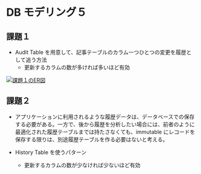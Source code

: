 # DB モデリング５

## 課題１

- Audit Table を用意して、記事テーブルのカラム一つひとつの変更を履歴として追う方法
  - 更新するカラムの数が多ければ多いほど有効

[![課題１のER図](https://mermaid.ink/img/pako:eNqdlN1K40AUx19lmGv7Ar0rtmKwqLTxLlBmM6c6kEwknbhIFdwGi6KCV7qLXnhRwUVWFARxWd2HGRP1LXbSyTYfLou7kIvhnN_5-P8nSR_bHgVcxeDXGVn2iWtxi9eWzNmFVqVptE20sVGpeH2Uhmot05huNiqtRrNmGgvz7VljEVXRB3A8vtzrCE8Vp8h_Vv-F_N0szdWW6oapym2PC8J4r7x53-IIBQGjSD2Lc8jCz3cXryfDl61to27hJLtGfHuF-IgTF_L56PAgATZzLf-4UTbC9oEIz--o40wy6unhNN45zI0aU8EqLVDxyW18dF2miC-Y7cCEern4_PR9TyN6pbzFb2Xm-UyjYMKBSVYOfsrBSIY7MrwscomdwMWEjIbb0dW9ZgRzoSeIu6r1Au2QDNSS4-Pz-MugjI-FF3GtPcMLyvTdvpUW3ZzH327f7VamqsvAoZn6cCjDHzI8Uurlpys5uJThVxmeFWs8h3bWiBMkrkWjXbVwtHug8GhrVHp94GMZfNzPg--7_H-1C09hF3yXMKo-4LFXFhYr4IKFq-pIoUsCR4xhheqeDcrUDrjaJU4PpjAJhNde5_YkoKn0X5BGN38BGPSq9Q)](https://mermaid.live/edit#pako:eNqdlN1K40AUx19lmGv7Ar0rtmKwqLTxLlBmM6c6kEwknbhIFdwGi6KCV7qLXnhRwUVWFARxWd2HGRP1LXbSyTYfLou7kIvhnN_5-P8nSR_bHgVcxeDXGVn2iWtxi9eWzNmFVqVptE20sVGpeH2Uhmot05huNiqtRrNmGgvz7VljEVXRB3A8vtzrCE8Vp8h_Vv-F_N0szdWW6oapym2PC8J4r7x53-IIBQGjSD2Lc8jCz3cXryfDl61to27hJLtGfHuF-IgTF_L56PAgATZzLf-4UTbC9oEIz--o40wy6unhNN45zI0aU8EqLVDxyW18dF2miC-Y7cCEern4_PR9TyN6pbzFb2Xm-UyjYMKBSVYOfsrBSIY7MrwscomdwMWEjIbb0dW9ZgRzoSeIu6r1Au2QDNSS4-Pz-MugjI-FF3GtPcMLyvTdvpUW3ZzH327f7VamqsvAoZn6cCjDHzI8Uurlpys5uJThVxmeFWs8h3bWiBMkrkWjXbVwtHug8GhrVHp94GMZfNzPg--7_H-1C09hF3yXMKo-4LFXFhYr4IKFq-pIoUsCR4xhheqeDcrUDrjaJU4PpjAJhNde5_YkoKn0X5BGN38BGPSq9Q)

## 課題２

- アプリケーションに利用されるような履歴データは、データベースでの保存する必要がある。一方で、後から履歴を分析したい場合には、前者のように最適化された履歴テーブルまでは持たさなくても、immutable にレコードを保存する限りは、別途履歴テーブルを作る必要はないと考える。

- History Table を使うパターン
  - 更新するカラムの数が少なければ少ないほど有効

